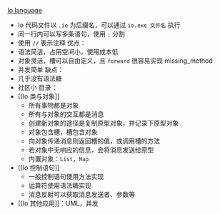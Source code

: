 [Io language](https://iolanguage.org/)
- Io 代码文件以 `.io` 为后缀名，可以通过 `io.exe 文件名` 执行
- 同一行内可以写多条语句，使用 `;` 分割
- 使用 `//` 表示注释
优点：
- 语法简洁，占用空间小，使用成本低
- 对象灵活，槽可以自由定义，且 `forward` 很容易实现 missing_method
- 并发简单
缺点：
- 几乎没有语法糖
- 社区小
目录：
- [[Io 类与对象]]
	- 所有事物都是对象
	- 所有与对象的交互都是消息
	- 创建新对象的途径是复制原型对象，并记录下原型对象
	- 对象包含槽，槽包含对象
	- 向对象传递消息则返回槽的值，或调用槽的方法
	- 若对象中无响应的信息，会将消息发送给原型
	- 内置对象：`List`，`Map`
- [[Io 控制语句]]
	- 一般控制语句使用方法实现
	- 运算符使用语法糖实现
	- 消息反射可以获取消息发送者、参数等
- [[Io 其他应用]]：UML，并发
